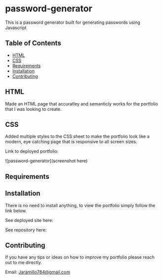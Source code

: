 # password-generator
This is a password generator built for generating passwords using Javascript 

## Table of Contents

* [HTML](#HTML)
* [CSS](#CSS)
* [Requirements](#Requirements)
* [Installation](#Installation)
* [Contributing](#Contributing)

## HTML 
Made an HTML page that accuratley and semanticly works for the portfolio that I was looking to create. 

## CSS 
Added multiple styles to the CSS sheet to make the portfolio look like a modern, eye catching page that is responsive to all screen sizes. 

Link to deployed portfolio:

![password-generator](screenshot here)

## Requirements




## Installation

There is no need to install anything, to view the portfolio simply follow the link below. 

See deployed site here: 

See repository here: 

## Contributing

If you have any tips or ideas on how to improve my portfolio please reach out to me directly. 

Email: Jaramillo784@gmail.com
